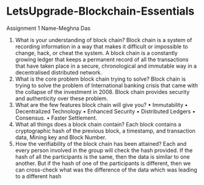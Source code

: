 # LetsUpgrade-Blockchain-Essentials
Assignment 1
Name-Meghna Das
1.	What is your understanding of block chain?
Block chain is a system of recording information in a way that makes it difficult or impossible to change, hack, or cheat the system. A block chain is a 
constantly growing ledger that keeps a permanent record of all the transactions that have taken place in a secure, chronological and immutable way in a 
decentralised distributed network.
2.	What is the core problem block chain trying to solve?
Block chain is trying to solve the problem of International banking crisis that came with the collapse of the investment in 2008. 
Block chain provides security and authenticity over these problem.
3.	What are the few features block chain will give you?
•	Immutability
•	Decentralized Technology
•	Enhanced Security
•	Distributed Ledgers
•	Consensus.
•	Faster Settlement.
4.	What all things does a block chain contain?
Each block contains a cryptographic hash of the previous block, a timestamp, and transaction data, Mining key and Block Number.
5.	How the verifiability of the block chain has been attained?
 Each and every person involved in the group will check the hash provided. If the hash of all the participants is the same, 
 then the data is similar to one another. But if the hash of one of the participants is different, then we can cross-check what was the 
 difference of the data which was leading to a different hash

